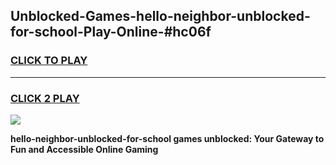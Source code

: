 
## Unblocked-Games-hello-neighbor-unblocked-for-school-Play-Online-#hc06f
<h3>
<a href="https://premium.freeplayer.one?title=hello-neighbor-unblocked-for-school&ref=24F">CLICK TO PLAY</a></h3>
<hr>

<h3>
<a href="https://premium.freeplayer.one?title=hello-neighbor-unblocked-for-school&ref=24F">CLICK 2 PLAY</a>
  
</h3>

<a href="https://premium.freeplayer.one?title=hello-neighbor-unblocked-for-school&ref=24F/"><img src="https://clearcache.store/games.png"></a>


**hello-neighbor-unblocked-for-school games unblocked: Your Gateway to Fun and Accessible Online Gaming**
